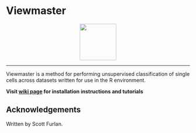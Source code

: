 # Viewmaster

<p align="center"><img src="blob/viewmaster2.png" alt="" width="100"></a></p>
<hr>

Viewmaster is a method for performing unsupervised classification of single cells across datasets written for use in the R environment.

**Visit [wiki page](https://github.com/waltno/viewmaster/wiki/Home) for installation instructions and tutorials**

## Acknowledgements

Written by Scott Furlan.
